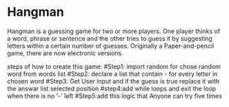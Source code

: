 # Hangman
Hangman is a guessing game for two or more players. One player thinks of a word, phrase or sentence and the other tries to guess it by suggesting letters within a certain number of guesses. Originally a Paper-and-pencil game, there are now electronic versions.

steps of how to create this game:
#Step1: import random for chose random word from words list
#Step2: declare a list that contain - for every letter in chosen word
#Step3: Get User input and if the guess is true replace it with the answar list  selected position
#step4:add while loops and exit the loop when there is no '-' left
#Step5:add this logic that Anyone can try five times
